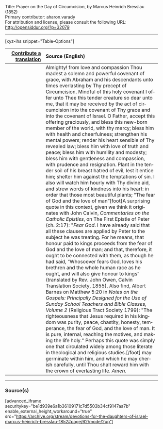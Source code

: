 <html>
<head></head>
<body>
Title: Prayer on the Day of Circumcision, by Marcus Heinrich Bresslau (1852)<br />
Primary contributor: aharon.varady<br />
For attribution and license, please consult the following URL: <a href="http://opensiddur.org/?p=32079">http://opensiddur.org/?p=32079</a>
<p />
<hr />

[xyz-ihs snippet="Table-Options"]<table style="margin-left: auto; margin-right: auto;" class="draggable">
<thead><tr><th id="x" style="text-align: right;"><a href="/translate/" target="_blank" rel="noopener">Contribute a translation</a></th><th style="text-align: left;">Source (English)</th></tr></thead>
<tbody>
<tr><td style="vertical-align:top;" width="25%">
<div class="liturgy" lang="he">

</span></div></td>
 
<td style="vertical-align:top;">
<div class="english" lang="en">
Almighty! from love and compassion Thou madest a solemn and powerful covenant of grace, with Abraham and his descendants unto times everlasting by Thy precept of Circumcision. Mindful of this holy covenant I offer unto Thee this tender creature so dear unto me, that it may be received by the act of circumcision into the covenant of Thy grace and into the covenant of Israel. O Father, accept this offering graciously, and bless this new-born member of the world, with thy mercy; bless him with health and cheerfulness; strengthen his mental powers; render his heart sensible of Thy revealed law; bless him with love of truth and peace; bless him with humility and modesty; bless him with gentleness and compassion, with prudence and resignation. Plant in the tender soil of his breast hatred of evil, lest it entice him; shelter him against the temptations of sin. I also will watch him hourly with Thy divine aid, and strew words of kindness into his heart: in order that those most beautiful plants; “The fear of God and the love of man”[foot]A surprising quote in this context, given we think it originates with John Calvin, <em>Commentaries on the Catholic Epistles</em>, on The First Epistle of Peter (ch. 2:17): "<em>Fear God</em>. I have already said that all these clauses are applied by Peter to the subject he was treating. For he means, that honour paid to kings proceeds from the fear of God and the love of man; and that, therefore, it ought to be connected with them, as though he had said, “Whosoever fears God, loves his brethren and the whole human race as he ought, and will also give honour to kings” (translated by Rev. John Owen, Calvin Translation Society, 1855). Also find, Albert Barnes on Matthew 5:20 in <em>Notes on the Gospels: Principally Designed for the Use of Sunday School Teachers and Bible Classes, Volume 2</em> (Religious Tract Society 1799): "The righteousness that Jesus required in his kingdom was purity, peace, chastity, honesty, temperance, the fear of God, and the love of man. It is pure, internal, reaching the motives, and making the life holy." Perhaps this quote was simply one that circulated widely among those literate in theological and religious studies.[/foot] may germinate within him, and which he may cherish carefully, until Thou shalt reward him with the crown of everlasting life. <em>Amen</em>.
</div></td></tr>
</tbody></table>

<hr />

<h3>Source(s)</h3>

[advanced_iframe securitykey="be1d939e6a1b36109171c7d5503b34cf9147aa7b" enable_external_height_workaround="true" src="https://archive.org/stream/devotions-for-the-daughters-of-israel-marcus-heinrich-bresslau-1852#page/62/mode/2up"]

&nbsp;
</body>
</html>
